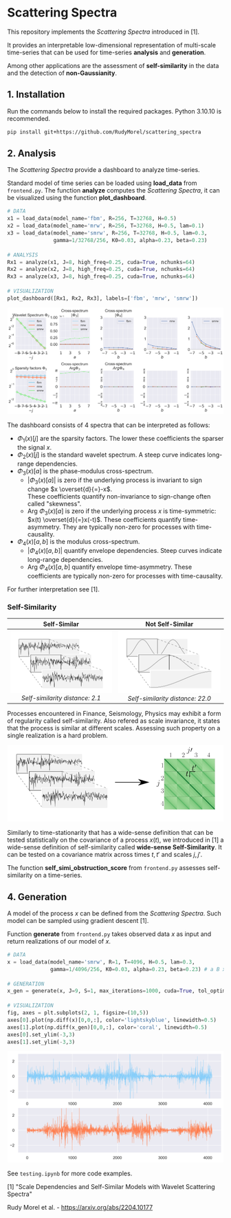 # Scattering Spectra

This repository implements the *Scattering Spectra* introduced in [1].

It provides an interpretable low-dimensional representation of multi-scale time-series that can be used for time-series **analysis** and **generation**.

Among other applications are the assessment of **self-similarity** in the data and the detection of **non-Gaussianity**.

## 1. Installation

Run the commands below to install the required packages.
Python 3.10.10 is recommended. 

```bash
pip install git+https://github.com/RudyMorel/scattering_spectra
```

## 2. Analysis

The *Scattering Spectra* provide a dashboard to analyze time-series.

Standard model of time series can be loaded using **load_data** from `frontend.py`. The function **analyze** computes the *Scattering Spectra*, it can be visualized using the function **plot_dashboard**.

```python
# DATA
x1 = load_data(model_name='fbm', R=256, T=32768, H=0.5)
x2 = load_data(model_name='mrw', R=256, T=32768, H=0.5, lam=0.1)
x3 = load_data(model_name='smrw', R=256, T=32768, H=0.5, lam=0.3, 
               gamma=1/32768/256, K0=0.03, alpha=0.23, beta=0.23)

# ANALYSIS
Rx1 = analyze(x1, J=8, high_freq=0.25, cuda=True, nchunks=64)
Rx2 = analyze(x2, J=8, high_freq=0.25, cuda=True, nchunks=64)
Rx3 = analyze(x3, J=8, high_freq=0.25, cuda=True, nchunks=64)

# VISUALIZATION
plot_dashboard([Rx1, Rx2, Rx3], labels=['fbm', 'mrw', 'smrw'])
```

![alt text](illustration/dashboard_fbm_mrw_smrw.png "Scattering Spectra comparison")

The dashboard consists of 4 spectra that can be interpreted as follows:

- $\Phi_1(x)[j]$ are the sparsity factors. The lower these coefficients the sparser the signal $x$.
- $\Phi_2(x)[j]$ is the standard wavelet spectrum. A steep curve indicates long-range dependencies.
- $\Phi_3(x)[a]$ is the phase-modulus cross-spectrum. 
  - $|\Phi_3(x)[a]|$ is zero if the underlying process is invariant to sign change $x \overset{d}{=}-x$. \
    These coefficients quantify non-invariance to sign-change often called "skewness".
  - Arg $\Phi_3(x)[a]$ is zero if the underlying process $x$ is time-symmetric: $x(t) \overset{d}{=}x(-t)$. 
    These coefficients quantify time-asymmetry. They are typically non-zero for processes with time-causality.
- $\Phi_4(x)[a,b]$ is the modulus cross-spectrum. 
  - $|\Phi_4(x)[a,b]|$ quantify envelope dependencies. Steep curves indicate long-range dependencies.
  - Arg $\Phi_4(x)[a,b]$ quantify envelope time-asymmetry. These coefficients are typically non-zero for processes with time-causality.

For further interpretation see [1].

### Self-Similarity

| Self-Similar                                                                                      | Not Self-Similar                                                                                           |
|:-------------------------------------------------------------------------------------------------:|:----------------------------------------------------------------------------------------------------------:|
| ![alt text](illustration/self_similar.png "Self-Similar example") *Self-similarity distance: 2.1* | ![alt text](illustration/not_self_similar.png "Not Self-Similar example") *Self-similarity distance: 22.0* |

Processes encountered in Finance, Seismology, Physics may exhibit a form of regularity called self-similarity. Also refered as scale invariance, it states that the process is similar at different scales. 
Assessing such property on a single realization is a hard problem. 

![alt text](illustration/wide_sense_self_similarity.png "Wide-sense Self-Similarity")

Similarly to time-stationarity that has a wide-sense definition that can be tested statistically on the covariance of a process $x(t)$, we introduced in [1] a wide-sense definition of self-similarity called **wide-sense Self-Similarity**. It can be tested on a covariance matrix across times $t,t'$ and scales $j,j'$.

The function **self_simi_obstruction_score** from `frontend.py` assesses self-similarity on a time-series.

## 4. Generation

A model of the process $x$ can be defined from the *Scattering Spectra*. Such model can be sampled using gradient descent [1].

Function **generate** from `frontend.py` takes observed data $x$ as input and return realizations of our model of $x$.

```python
# DATA
x = load_data(model_name='smrw', R=1, T=4096, H=0.5, lam=0.3,
              gamma=1/4096/256, K0=0.03, alpha=0.23, beta=0.23) # a B x T array

# GENERATION
x_gen = generate(x, J=9, S=1, max_iterations=1000, cuda=True, tol_optim=1e-2) # a S x T array

# VISUALIZATION
fig, axes = plt.subplots(2, 1, figsize=(10,5))
axes[0].plot(np.diff(x)[0,0,:], color='lightskyblue', linewidth=0.5)
axes[1].plot(np.diff(x_gen)[0,0,:], color='coral', linewidth=0.5)
axes[0].set_ylim(-3,3)
axes[1].set_ylim(-3,3)
```

![alt text](illustration/generation.png "Generation of a signal")

See `testing.ipynb` for more code examples. 


[1] "Scale Dependencies and Self-Similar Models with Wavelet Scattering Spectra"

Rudy Morel et al. - https://arxiv.org/abs/2204.10177
